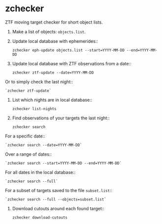 # zchecker
ZTF moving target checker for short object lists.

1. Make a list of objects: `objects.list`.

1. Update local database with ephemerides::

	`zchecker eph-update objects.list --start=YYYY-MM-DD --end=YYYY-MM-DD` 

1. Update local database with ZTF observations from a date::

	`zchecker ztf-update --date=YYYY-MM-DD`

  Or to simply check the last night::
	
	`zchecker ztf-update`

1. List which nights are in local database::

	`zchecker list-nights`

1. Find observations of your targets the last night::

	`zchecker search`

  For a specific date::

	`zchecker search --date=YYYY-MM-DD`
	
  Over a range of dates::
	
	`zchecker search --start=YYYY-MM-DD --end=YYYY-MM-DD`

  For all dates in the local database::

	`zchecker search --full`
	
  For a subset of targets saved to the file `subset.list`::

	`zchecker search --full --objects=subset.list`
	
1. Download cutouts around each found target::

	`zchecker download-cutouts`

